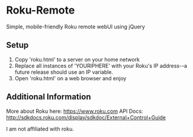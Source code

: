 # Roku-Remote
Simple, mobile-friendly Roku remote webUI using jQuery

## Setup
1. Copy 'roku.html' to a server on your home network
2. Replace all instances of 'YOURIPHERE' with your Roku's IP address--a future release should use an IP variable. 
3. Open 'roku.html' on a web browser and enjoy

## Additional Information
More about Roku here: https://www.roku.com
API Docs: http://sdkdocs.roku.com/display/sdkdoc/External+Control+Guide

I am not affiliated with roku.
